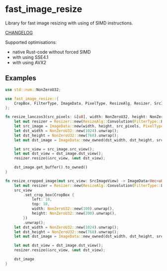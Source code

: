 # fast_image_resize

Library for fast image resizing with using of SIMD instructions.

[CHANGELOG](https://github.com/Cykooz/fast_image_resize/blob/master/CHANGELOG.md)

Supported optimisations:
- native Rust-code without forced SIMD
- with using SSE4.1
- with using AVX2

## Examples

```rust
use std::num::NonZeroU32;

use fast_image_resize::{
    CropBox, FilterType, ImageData, PixelType, ResizeAlg, Resizer, SrcImageView,
};

fn resize_lanczos3(src_pixels: &[u8], width: NonZeroU32, height: NonZeroU32) -> Vec<u8> {
    let mut resizer = Resizer::new(ResizeAlg::Convolution(FilterType::Lanczos3));
    let src_image = ImageData::new(width, height, src_pixels, PixelType::U8x4).unwrap();
    let dst_width = NonZeroU32::new(1024).unwrap();
    let dst_height = NonZeroU32::new(768).unwrap();
    let mut dst_image = ImageData::new_owned(dst_width, dst_height, src_image.pixel_type());

    let src_view = src_image.src_view();
    let mut dst_view = dst_image.dst_view();
    resizer.resize(&src_view, &mut dst_view);

    dst_image.get_buffer().to_owned()
}

fn resize_cropped_image(mut src_view: SrcImageView) -> ImageData<Vec<u8>> {
    let mut resizer = Resizer::new(ResizeAlg::Convolution(FilterType::Lanczos3));
    src_view
        .set_crop_box(CropBox {
            left: 10,
            top: 10,
            width: NonZeroU32::new(100).unwrap(),
            height: NonZeroU32::new(200).unwrap(),
        })
        .unwrap();
    let dst_width = NonZeroU32::new(1024).unwrap();
    let dst_height = NonZeroU32::new(768).unwrap();
    let mut dst_image = ImageData::new_owned(dst_width, dst_height, src_view.pixel_type());

    let mut dst_view = dst_image.dst_view();
    resizer.resize(&src_view, &mut dst_view);

    dst_image
}
```
